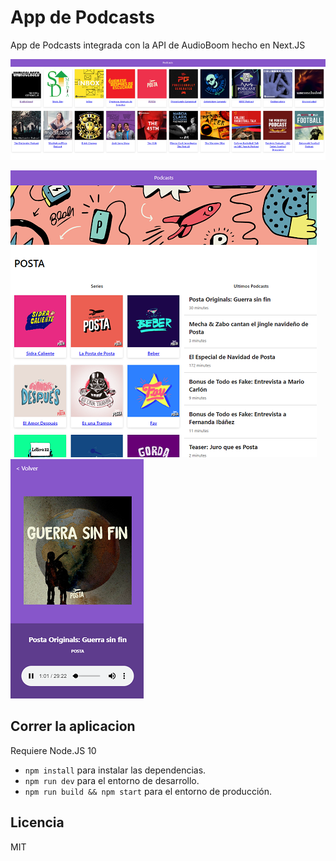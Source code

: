 # App de Podcasts

App de Podcasts integrada con la API de AudioBoom hecho en Next.JS

![Captura de la App](./.readme-static/home.png)

![Captura de la App](./.readme-static/channel.png) ![Captura de la App](./.readme-static/mobile-player.png)

## Correr la aplicacion

Requiere Node.JS 10

* `npm install` para instalar las dependencias.
* `npm run dev` para el entorno de desarrollo.
* `npm run build && npm start` para el entorno de producción.

## Licencia

MIT
